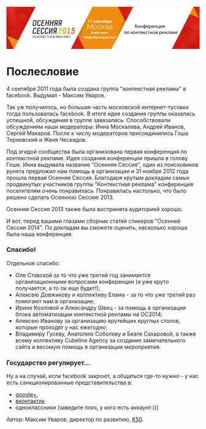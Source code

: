 [![](920x200-3.jpg)](http://semconf.ru/?utm_source=book2014&utm_medium=banner&utm_campaign=book2014)
# Послесловие

4 сентября 2011 года была создана группа "контекстная реклама" в facebook. Выдумал - Максим Уваров.

Так уж получилось, но большая часть московской интернет-тусовки тогда пользовалась facebook. В итоге идея создания группы оказалась успешной, обсуждения в группе завязались. Способствовали обсуждениям наши модераторы: Инна Москалева, Андрей Иванов, Сергей Макаров. После к числу модераторов присоединились Гоша Терновский и Женя Ческидов.

Под эгидой сообщества была организована первая конференция по контекстной рекламе. Идея создания конференции пришла в голову Гоше. Инна выдумала название "Осенняя Сессия",  один из поисковиков рунета предложил нам помощь в организации и 31 ноября 2012 года прошла первая Осенняя Сессия. Благодаря крутым докладам самых продвинутых участников группы "Контекстная реклама" конференция посетителям очень понравилась. Понравилась настолько, что было решено сделать Осеннюю Сессию 2013.

Осенняя Сессия 2013 также была воспринята аудиторией хорошо.

И вот, перед вашими глазами сборник статей спикеров "Осенней Сессии 2014". По докладам вы сможете оценить, насколько хороша была наша конференция.

### Спасибо!

Отдельное спасибо:
 - Оле Ставской за то что уже третий год занимается организационными вопросами конференции (и уже круто получается, а то ли еще будет!);
 - Алексею Довжикову и коллективу Елама - за то что уже третий раз помогают нам в организации;
 - Ирине Козловой и Александру Швец - за помощь в организации блока автоматизации контекстной рекламы на ОС2014;
 - Алексею Иванову за организацию крутейших круглых столов, которые проходят у нас ежегодно;
 - Владимиру Гусеву, Анатолию Соболеву и Беате Сахаровой, а также всему коллективу Cubeline Agency за создание замечательного сайта и весомую помощь в организации мероприятия.

### Государство регулирует...

Ну а на случай, если facebook закроют, а общаться где-то нужно - у нас есть санкционированные представительства в:
 - [google+](https://plus.google.com/communities/111126129267923442387/),
 - [вконтактик](https://vk.com/club74754819)
 - одноклассники (заведите плиз, у кого есть аккаунт:)))


Автор: Максим Уваров, директор по развитию, [K50](http://bit.ly/1C5T06L).

